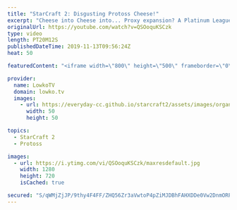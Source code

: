 ```yaml
---
title: "StarCraft 2: Disgusting Protoss Cheese!"
excerpt: "Cheese into Cheese into... Proxy expansion? A Platinum League match of Protoss vs Terran in StarCraft 2 with an extremely close ending.  Get more videos & support my work: http://www.patreon.com/lowkotv  If you have an awesome game of StarCraft 2 you would like me to cast, you can submit it to replays@lowko.tv."
originalUrl: https://youtube.com/watch?v=QSOoquKSCzk
type: video
length: PT20M12S
publishedDateTime: 2019-11-13T09:56:24Z
heat: 50

featuredContent: "<iframe width=\"800\" height=\"500\" frameborder=\"0\" src=\"https://www.youtube.com/embed/QSOoquKSCzk\" allow=\"accelerometer; autoplay; encrypted-media; gyroscope; picture-in-picture\" allowfullscreen></iframe>"

provider:
  name: LowkoTV
  domain: lowko.tv
  images:
    - url: https://everyday-cc.github.io/starcraft2/assets/images/organizations/lowko.tv-50x50.jpg
      width: 50
      height: 50

topics:
  - StarCraft 2
  - Protoss

images:
  - url: https://i.ytimg.com/vi/QSOoquKSCzk/maxresdefault.jpg
    width: 1280
    height: 720
    isCached: true

secured: "S/qWMjZjJP/9thy4F4FF/ZHQ56Zr3aVwtoP4pZiMJDBhFAHXDDe0Vw2DnmORPWLxuzn8CVpl+SfZgoecZyvW4hqB2HlNZrR2n/qeIcxw0ZTa41atIj/8Bqt++lTqFubQRacO0ygqvA2tHiiMgh6li1LlugUzABpY9GvWv67RdG+CqtOd6awBo280f2Voqhet9Olxgktj7cE1gxxQZpOVp/pWUPv4GLmv6g/wofBjG4zSMMl2ClYa89nMIwAx1PLmpQXLiWMWloE8yDMfyG+TQTAofNhn/7p/x7u2r8K25FJhunuX0BZdwgkNRMPTEDK40kug6K8AnRgP1opwnKP4CLt2fGaLffhPMTx8Mn0jALfOwspZX4krPAGL72r3ZOYqNSuha7cFPBY0TcitGhPBvU6ptltoCkOrbr43AV1VU6N917QhwrdRZfCW7kjsuSfc;v4gYatg7nokmlhw+WsjbBQ=="
---
```


